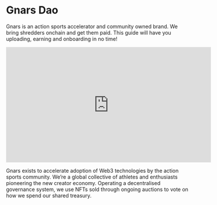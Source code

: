 # Gnars Dao

Gnars is an action sports accelerator and community owned brand. We bring shredders onchain and get them paid. This guide will have you uploading, earning and onboarding in no time!

<div className="youtubeVideo flex items-center justify-center">
<iframe width="560" height="315" src="https://www.youtube.com/embed/61xVd5wjQ2M?si=D0OB8fS9LNUkV_wT" title="YouTube video player" frameborder="0" allow="accelerometer; autoplay; clipboard-write; encrypted-media; gyroscope; picture-in-picture; web-share" referrerpolicy="strict-origin-when-cross-origin" allowfullscreen></iframe>
</div>

Gnars exists to accelerate adoption of Web3 technologies by the action sports community. We’re a global collective of athletes and enthusiasts pioneering the new creator economy. Operating a decentralised governance system, we use NFTs sold through ongoing auctions to vote on how we spend our shared treasury.